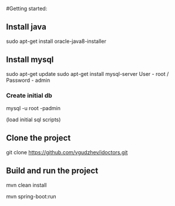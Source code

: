 #Getting started:

## Install java
sudo apt-get install oracle-java8-installer

## Install mysql
sudo apt-get update
sudo apt-get install mysql-server
User - root / Password - admin

### Create initial db
mysql -u root -padmin

(load initial sql scripts)

## Clone the project 
git clone https://github.com/vgudzhev/idoctors.git

## Build and run the project
mvn clean install

mvn spring-boot:run
